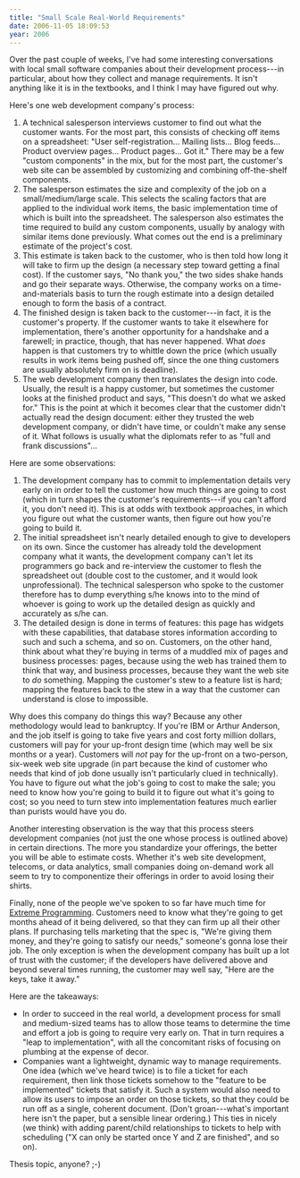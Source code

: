 ```yaml
---
title: "Small Scale Real-World Requirements"
date: 2006-11-05 18:09:53
year: 2006
---
```

Over the past couple of weeks, I've had some interesting conversations with local small software companies about their development process---in particular, about how they collect and manage requirements.  It isn't anything like it is in the textbooks, and I think I may have figured out why.

Here's one web development company's process:
<ol>
	<li>A technical salesperson interviews customer to find out what the customer wants.  For the most part, this consists of checking off items on a spreadsheet: "User self-registration... Mailing lists... Blog feeds... Product overview pages... Product pages...  Got it."  There may be a few "custom components" in the mix, but for the most part, the customer's web site can be assembled by customizing and combining off-the-shelf components.</li>
	<li>The salesperson estimates the size and complexity of the job on a small/medium/large scale.  This selects the scaling factors that are applied to the individual work items, the basic implementation time of which is built into the spreadsheet.  The salesperson also estimates the time required to build any custom components, usually by analogy with similar items done previously.  What comes out the end is a preliminary estimate of the project's cost.</li>
	<li>This estimate is taken back to the customer, who is then told how long it will take to firm up the design (a necessary step toward getting a final cost).  If the customer says, "No thank you," the two sides shake hands and go their separate ways.  Otherwise, the company works on a time-and-materials basis to turn the rough estimate into a design detailed enough to form the basis of a contract.</li>
	<li>The finished design is taken back to the customer---in fact, it is the customer's property.  If the customer wants to take it elsewhere for implementation, there's another opportunity for a handshake and a farewell; in practice, though, that has never happened.  What <em>does</em> happen is that customers try to whittle down the price (which usually results in work items being pushed off, since the one thing customers are usually absolutely firm on is deadline).</li>
	<li>The web development company then translates the design into code. Usually, the result is a happy customer, but sometimes the customer looks at the finished product and says, "This doesn't do what we asked for."  This is the point at which it becomes clear that the customer didn't actually read the design document: either they trusted the web development company, or didn't have time, or couldn't make any sense of it.  What follows is usually what the diplomats refer to as "full and frank discussions"...</li>
</ol>
Here are some observations:
<ol>
	<li>The development company has to commit to implementation details very early on in order to tell the customer how much things are going to cost (which in turn shapes the customer's requirements---if you can't afford it, you don't need it).  This is at odds with textbook approaches, in which you figure out what the customer wants, then figure out how you're going to build it.</li>
	<li>The initial spreadsheet isn't nearly detailed enough to give to developers on its own.  Since the customer has already told the development company what it wants, the development company can't let its programmers go back and re-interview the customer to flesh the spreadsheet out (double cost to the customer, and it would look unprofessional).  The technical salesperson who spoke to the customer therefore has to dump everything s/he knows into to the mind of whoever is going to work up the detailed design as quickly and accurately as s/he can.</li>
	<li>The detailed design is done in terms of features: this page has widgets with these capabilities, that database stores information according to such and such a schema, and so on.  Customers, on the other hand, think about what they're buying in terms of a muddled mix of pages and business processes: pages, because using the web has trained them to think that way, and business processes, because they want the web site to <em>do</em> something.  Mapping the customer's stew to a feature list is hard; mapping the features back to the stew in a way that the customer can understand is close to impossible.</li>
</ol>
Why does this company do things this way?  Because any other methodology would lead to bankruptcy.  If you're IBM or Arthur Anderson, and the job itself is going to take five years and cost forty million dollars, customers will pay for your up-front design time (which may well be six months or a year).  Customers will <em>not</em> pay for the up-front on a two-person, six-week web site upgrade (in part because the kind of customer who needs that kind of job done usually isn't particularly clued in technically).  You have to figure out what the job's going to cost to make the sale; you need to know how you're going to build it to figure out what it's going to cost; so you need to turn stew into implementation features much earlier than purists would have you do.

Another interesting observation is the way that this process steers development companies (not just the one whose process is outlined above) in certain directions.  The more you standardize your offerings, the better you will be able to estimate costs.  Whether it's web site development, telecoms, or data analytics, small companies doing on-demand work all seem to try to componentize their offerings in order to avoid losing their shirts.

Finally, none of the people we've spoken to so far have much time for <a href="http://www.extremeprogramming.org">Extreme Programming</a>.  Customers need to know what they're going to get months ahead of it being delivered, so that they can firm up all their other plans.  If purchasing tells marketing that the spec is, "We're giving them money, and they're going to satisfy our needs," someone's gonna lose their job.  The only exception is when the development company has built up a lot of trust with the customer; if the developers have delivered above and beyond several times running, the customer may well say, "Here are the keys, take it away."

Here are the takeaways:
<ul>
	<li>In order to succeed in the real world, a development process for small and medium-sized teams has to allow those teams to determine the time and effort a job is going to require very early on.  That in turn requires a "leap to implementation", with all the concomitant risks of focusing on plumbing at the expense of decor.</li>
	<li>Companies want a lightweight, dynamic way to manage requirements. One idea (which we've heard twice) is to file a ticket for each requirement, then link those tickets somehow to the "feature to be implemented" tickets that satisfy it.  Such a system would also need to allow its users to impose an order on those tickets, so that they could be run off as a single, coherent document.  (Don't groan---what's important here isn't the paper, but a sensible linear ordering.)  This ties in nicely (we think) with adding parent/child relationships to tickets to help with scheduling ("X can only be started once Y and Z are finished", and so on).</li>
</ul>
Thesis topic, anyone? ;-)
